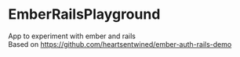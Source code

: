 EmberRailsPlayground
====================

App to experiment with ember and rails
<br/>
Based on
https://github.com/heartsentwined/ember-auth-rails-demo
